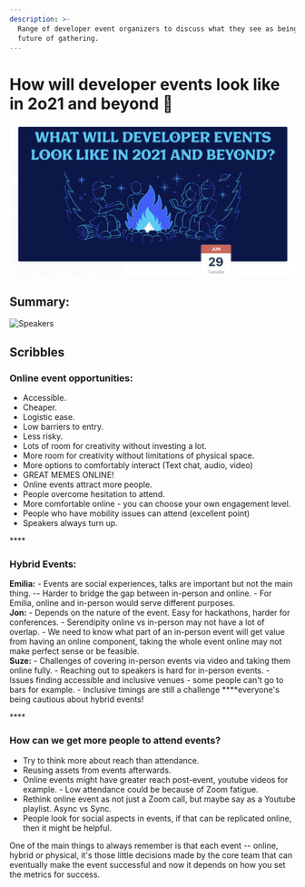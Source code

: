 ```yaml
---
description: >-
  Range of developer event organizers to discuss what they see as being the
  future of gathering.
---
```


# How will developer events look like in 2o21 and beyond 🤔

![](../.gitbook/assets/screenshot-2021-06-30-at-10.10.14-pm.png)

## Summary: 





![Speakers](../.gitbook/assets/screenshot-2021-06-30-at-10.48.23-pm.png)

## Scribbles

### **Online event opportunities**:

* Accessible.
* Cheaper.
* Logistic ease.
* Low barriers to entry.
* Less risky.
* Lots of room for creativity without investing a lot.
* More room for creativity without limitations of physical space.
* More options to comfortably interact \(Text chat, audio, video\)
* GREAT MEMES ONLINE!
* Online events attract more people.
* People overcome hesitation to attend.
* More comfortable online - you can choose your own engagement level.
* People who have mobility issues can attend \(excellent point\)
* Speakers always turn up.

\*\*\*\*

### **Hybrid Events:** 

**Emilia:** - Events are social experiences, talks are important but not the main thing. -- Harder to bridge the gap between in-person and online. - For Emilia, online and in-person would serve different purposes.   
**Jon:** - Depends on the nature of the event. Easy for hackathons, harder for conferences. - Serendipity online vs in-person may not have a lot of overlap. - We need to know what part of an in-person event will get value from having an online component, taking the whole event online may not make perfect sense or be feasible.   
**Suze:** - Challenges of covering in-person events via video and taking them online fully. - Reaching out to speakers is hard for in-person events. - Issues finding accessible and inclusive venues - some people can't go to bars for example. - Inclusive timings are still a challenge ****everyone's being cautious about hybrid events!

\*\*\*\*

### **How can we get more people to attend events?**

* Try to think more about reach than attendance.
* Reusing assets from events afterwards. 
* Online events might have greater reach post-event, youtube videos for example. - Low attendance could be because of Zoom fatigue. 
* Rethink online event as not just a Zoom call, but maybe say as a Youtube playlist. Async vs Sync. 
* People look for social aspects in events, if that can be replicated online, then it might be helpful.



One of the main things to always remember is that each event -- online, hybrid or physical, it's those little decisions made by the core team that can eventually make the event successful and now it depends on how you set the metrics for success.

